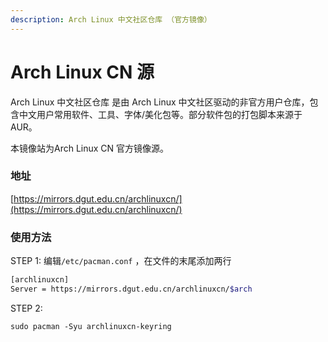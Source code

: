 ```yaml
---
description: Arch Linux 中文社区仓库 （官方镜像）
---
```


# Arch Linux CN 源

Arch Linux 中文社区仓库 是由 Arch Linux 中文社区驱动的非官方用户仓库，包含中文用户常用软件、工具、字体/美化包等。部分软件包的打包脚本来源于 AUR。

本镜像站为Arch Linux CN 官方镜像源。

### 地址

[https://mirrors.dgut.edu.cn/archlinuxcn/](https://mirrors.dgut.edu.cn/archlinuxcn/)

### 使用方法

STEP 1: 编辑`/etc/pacman.conf` ，在文件的末尾添加两行

```bash
[archlinuxcn]
Server = https://mirrors.dgut.edu.cn/archlinuxcn/$arch
```

STEP 2:

`sudo pacman -Syu archlinuxcn-keyring`

